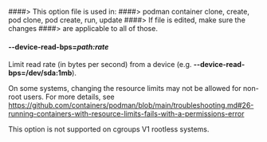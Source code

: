 ####> This option file is used in:
####> podman container clone, create, pod clone, pod create, run, update
####> If file is edited, make sure the changes
####> are applicable to all of those.

#### **--device-read-bps**=_path:rate_

Limit read rate (in bytes per second) from a device (e.g. **--device-read-bps=/dev/sda:1mb**).

On some systems, changing the resource limits may not be allowed for non-root
users. For more details, see
https://github.com/containers/podman/blob/main/troubleshooting.md#26-running-containers-with-resource-limits-fails-with-a-permissions-error

This option is not supported on cgroups V1 rootless systems.

